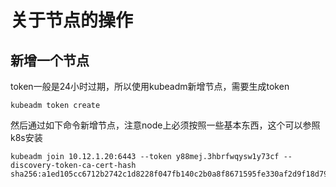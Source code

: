 # 关于节点的操作

## 新增一个节点
token一般是24小时过期，所以使用kubeadm新增节点，需要生成token
```
kubeadm token create
```

然后通过如下命令新增节点，注意node上必须按照一些基本东西，这个可以参照k8s安装
```
kubeadm join 10.12.1.20:6443 --token y88mej.3hbrfwqysw1y73cf --discovery-token-ca-cert-hash sha256:a1ed105cc6712b2742c1d8228f047fb140c2b0a8f8671595fe330af2d9f18d79
```